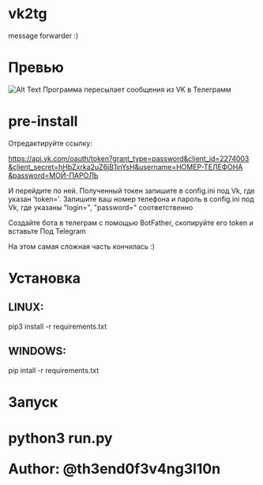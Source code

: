 # vk2tg
message forwarder :)

<h1>Превью</h1>

![Alt Text](https://github.com/th3end0f3v4ng3l10n/vk2tg/blob/main/img/screen.gif)
Программа пересылает сообщения из VK в Телеграмм

<h1> pre-install </h1>


Отредактируйте ссылку:

https://api.vk.com/oauth­/token?grant_type=password​&client_id=2274003​&client_secret=hHbZxrka2uZ6jB1inYsH​&username=НОМЕР-ТЕЛЕФОНА​&password=МОЙ-ПАРОЛЬ

И перейдите по ней.
Полученный токен запишите в config.ini под Vk, где указан 'token='.
Запишите ваш номер телефона и пароль в config.ini под Vk, где указаны "login=", "password=" соответственно

Создайте бота в телеграм с помощью BotFather, скопируйте его token и вставьте Под Telegram

На этом самая сложная часть кончилась :)

<h1> Установка </h1>

<h2>LINUX:</h2>
    pip3 install -r requirements.txt

<h2>WINDOWS:</h2>
    pip intall -r requirements.txt
    
<h1> Запуск <h1>
    python3 run.py



Author: @th3end0f3v4ng3l10n

